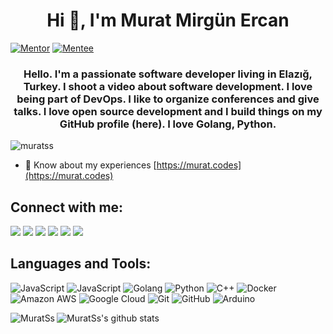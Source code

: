 <h1 align="center">Hi 👋, I'm Murat Mirgün Ercan</h1>

[![Mentor](https://img.shields.io/badge/Find%20Mentor-I'm%20a%20mentor-brightgreen)](https://findmentor.network/peer/murat-mirgun-ercan)
[![Mentee](https://img.shields.io/badge/Find%20Mentor-I'm%20a%20mentee-blueviolet)](https://findmentor.network/peer/murat-mirgun-ercan)
<h3 align="center">Hello. I'm a passionate software developer living in Elazığ, Turkey. I shoot a video about software development. I love being part of DevOps. I like to organize conferences and give talks. I love open source development and I build things on my GitHub profile (here). I love Golang, Python.</h3>

<p align="left"> <img src="https://komarev.com/ghpvc/?username=muratss&label=Profile%20views&color=0e75b6&style=flat" alt="muratss" /> </p>

- 📄 Know about my experiences [https://murat.codes](https://murat.codes)

<h2 align="left">Connect with me:</h2>
<p>
  <a href="mailto:murat@murat.codes?subject=[GitHub]%20🔥%20Prise%20de%20contact&body=Bonjour%20Stan%2C%0A%0AJe%20viens%20vers%20toi%20aujourd%27hui%20apr%C3%A8s%20avoir%20vu%20ton%20profil%20GitHub%20pour%20..."><img src="https://img.shields.io/badge/e‑mail-D14836.svg?style=for-the-badge&logo=GMail&logoColor=white"/></a>
  <a href="https://instagram.com/murat.m.ercann"><img src="https://img.shields.io/badge/instagram-E4405F.svg?style=for-the-badge&logo=instagram&logoColor=white"/></a>
  <a href="https://muratmirgun.medium.com/"><img src="https://img.shields.io/badge/medium-9146FF.svg?style=for-the-badge&logo=medium&logoColor=white"/></a>
  <a href="https://linkedin.com/in/murat-m-ercan"><img src="https://img.shields.io/badge/linkedin-0077B5.svg?style=for-the-badge&logo=linkedin&logoColor=white"/></a>
  <a href="https://twitter.com/muratmirgun"><img src="https://img.shields.io/badge/twitter-1DA1F2.svg?style=for-the-badge&logo=twitter&logoColor=white"/></a>
  <a href="https://www.youtube.com/c/uclganws4qrkzzrgwmwvvfug"><img src="https://img.shields.io/badge/youtube-9116EF.svg?style=for-the-badge&logo=youtube&logoColor=white"/></a>
  
</p>

<h2 align="left">Languages and Tools:</h2>

![JavaScript](https://img.shields.io/badge/-JavaScript-black?style=flat-square&logo=javascript) 
![JavaScript](https://img.shields.io/badge/-Vim-00599C?style=flat-square&logo=vim) 
![Golang](https://img.shields.io/badge/-Golang-007ACC?style=flat-square&logo=go)
![Python](https://img.shields.io/badge/-Python-black?style=flat-square&logo=Python)
![C++](https://img.shields.io/badge/-C++-00599C?style=flat-square&logo=c)
![Docker](https://img.shields.io/badge/-Docker-black?style=flat-square&logo=docker)
![Amazon AWS](https://img.shields.io/badge/Amazon%20AWS-232F3E?style=flat-square&logo=amazon-aws)
![Google Cloud](https://img.shields.io/badge/Google%20Cloud-black?style=flat-square&logo=google-cloud)
![Git](https://img.shields.io/badge/-Git-black?style=flat-square&logo=git)
![GitHub](https://img.shields.io/badge/-GitHub-181717?style=flat-square&logo=github)
![Arduino](https://img.shields.io/badge/-Arduino-C51A4A?style=flat-square&logo=Arduino)


<p><img align="left" src="https://github-readme-stats.vercel.app/api/top-langs?username=MuratSs&show_icons=true&locale=en&&theme=radical" alt="MuratSs" /></p>

![MuratSs's github stats](https://github-readme-stats.vercel.app/api?username=MuratSs&show_icons=true&theme=radical)
